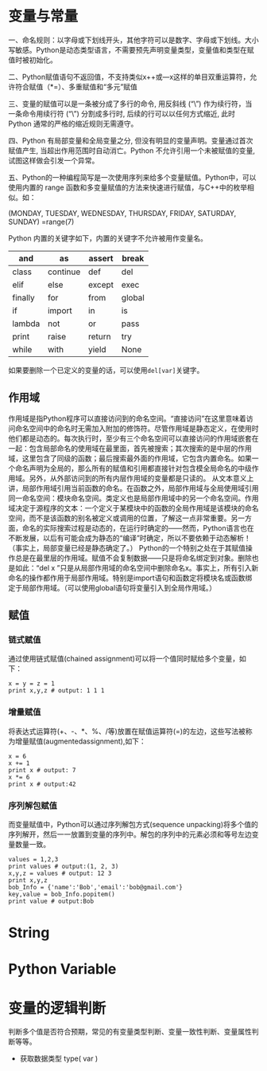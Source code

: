 
# 变量与常量
一、命名规则：以字母或下划线开头，其他字符可以是数字、字母或下划线。大小写敏感。Python是动态类型语言，不需要预先声明变量类型，变量值和类型在赋值时被初始化。

二、Python赋值语句不返回值，不支持类似x++或—x这样的单目双重运算符，允许符合赋值（*=）、多重赋值和“多元”赋值

三、变量的赋值可以是一条被分成了多行的命令, 用反斜线 (“\”) 作为续行符，当一条命令用续行符 (“\”) 分割成多行时, 后续的行可以以任何方式缩近, 此时 Python 通常的严格的缩近规则无需遵守。

四、Python 有局部变量和全局变量之分, 但没有明显的变量声明。变量通过首次赋值产生, 当超出作用范围时自动消亡。Python 不允许引用一个未被赋值的变量, 试图这样做会引发一个异常。

五、Python的一种编程简写是一次使用序列来给多个变量赋值。Python中，可以使用内置的 range 函数和多变量赋值的方法来快速进行赋值，与C++中的枚举相似。如：

(MONDAY, TUESDAY, WEDNESDAY, THURSDAY, FRIDAY, SATURDAY, SUNDAY) =range(7)

Python 内置的关键字如下，内置的关键字不允许被用作变量名。

| and     | as       | assert | break  |
| ------- | -------- | ------ | ------ |
| class   | continue | def    | del    |
| elif    | else     | except | exec   |
| finally | for      | from   | global |
| if      | import   | in     | is     |
| lambda  | not      | or     | pass   |
| print   | raise    | return | try    |
| while   | with     | yield  | None   |

如果要删除一个已定义的变量的话，可以使用`del[var]`关键字。
## 作用域
作用域是指Python程序可以直接访问到的命名空间。“直接访问”在这里意味着访问命名空间中的命名时无需加入附加的修饰符。尽管作用域是静态定义，在使用时他们都是动态的。每次执行时，至少有三个命名空间可以直接访问的作用域嵌套在一起：包含局部命名的使用域在最里面，首先被搜索；其次搜索的是中层的作用域，这里包含了同级的函数；最后搜索最外面的作用域，它包含内置命名。如果一个命名声明为全局的，那么所有的赋值和引用都直接针对包含模全局命名的中级作用域。另外，从外部访问到的所有内层作用域的变量都是只读的。
从文本意义上讲，局部作用域引用当前函数的命名。在函数之外，局部作用域与全局使用域引用同一命名空间：模块命名空间。类定义也是局部作用域中的另一个命名空间。作用域决定于源程序的文本：一个定义于某模块中的函数的全局作用域是该模块的命名空间，而不是该函数的别名被定义或调用的位置，了解这一点非常重要。另一方面，命名的实际搜索过程是动态的，在运行时确定的——然而，Python语言也在不断发展，以后有可能会成为静态的“编译”时确定，所以不要依赖于动态解析！（事实上，局部变量已经是静态确定了。）
Python的一个特别之处在于其赋值操作总是在最里层的作用域。赋值不会复制数据——只是将命名绑定到对象。删除也是如此：“del x ”只是从局部作用域的命名空间中删除命名x。事实上，所有引入新命名的操作都作用于局部作用域。特别是import语句和函数定将模块名或函数绑定于局部作用域。（可以使用global语句将变量引入到全局作用域。）
## 赋值
### 链式赋值
通过使用链式赋值(chained assignment)可以将一个值同时赋给多个变量，如下：
```
x = y = z = 1
print x,y,z # output: 1 1 1
```
### 增量赋值
将表达式运算符(+、-、*、%、/等)放置在赋值运算符(=)的左边，这些写法被称为增量赋值(augmentedassignment),如下：
```
x = 6 
x += 1 
print x # output: 7
x *= 6
print x # output:42
```
### 序列解包赋值
而变量赋值中，Python可以通过序列解包方式(sequence unpacking)将多个值的序列解开，然后一一放置到变量的序列中。解包的序列中的元素必须和等号左边变量数量一致。
```
values = 1,2,3
print values # output:(1, 2, 3)
x,y,z = values # output: 12 3
print x,y,z
bob_Info = {'name':'Bob','email':'bob@gmail.com'}
key,value = bob_Info.popitem()
print value # output:Bob
```

# String




# Python Variable
# 变量的逻辑判断

判断多个值是否符合预期，常见的有变量类型判断、变量一致性判断、变量属性判断等等。

- 获取数据类型 type( var )

